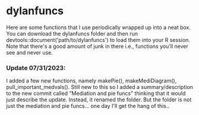 # dylanfuncs

Here are some functions that I use periodically wrapped up into a neat box. You can download the dylanfuncs folder and then run devtools::document('path/to/dylanfuncs') to load them into your R session. Note that there's a good amount of junk in there i.e., functions you'll never see and never use. 

### Update 07/31/2023:

I added a few new functions, namely makePie(), makeMediDiagram(), pull_important_medvals(). Still new to this so I added a summary/description to the new commit called "Mediation and pie funcs" thinking that it would just describe the update. Instead, it renamed the folder. But the folder is not just the mediation and pie funcs... one day I'll get the hang of this..